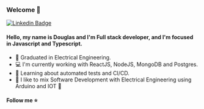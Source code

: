 ### Welcome 👋

[![Linkedin Badge](https://img.shields.io/badge/-LinkedIn-blue?style=flat-square&logo=Linkedin&logoColor=white&link=https://www.linkedin.com/in/douglas-simon-camargo/)](https://www.linkedin.com/in/douglas-simon-camargo/)

#### Hello, my name is Douglas and I'm Full stack developer, and I'm focused in Javascript and Typescript.

- :battery: Graduated in Electrical Engineering.
- :computer: I'm currently working with ReactJS, NodeJS, MongoDB and Postgres.
- :robot: Learning about automated tests and CI/CD.
- :rocket: I like to mix Software Development with Electrical Engineering using Arduino and IOT :robot:

#### Follow me :star:

<!--
**dscamargo/dscamargo** is a ✨ _special_ ✨ repository because its `README.md` (this file) appears on your GitHub profile.

Here are some ideas to get you started:

- 🔭 I’m currently working on ...
- 🌱 I’m currently learning ...
- 👯 I’m looking to collaborate on ...
- 🤔 I’m looking for help with ...
- 💬 Ask me about ...
- 📫 How to reach me: ...
- 😄 Pronouns: ...
- ⚡ Fun fact: ...
-->
